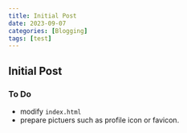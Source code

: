 ```yaml
---
title: Initial Post
date: 2023-09-07
categories: [Blogging]
tags: [test]
---
```


## Initial Post
### To Do
- modify `index.html`
- prepare pictuers such as profile icon or favicon.
